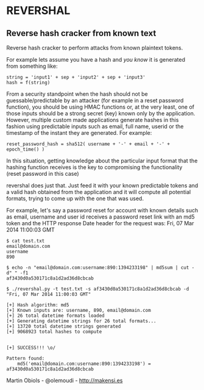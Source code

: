 REVERSHAL
=========


Reverse hash cracker from known text 
------------------------------------

Reverse hash cracker to perform attacks from known plaintext tokens.

For example lets assume you have a hash and *you know* it is generated from
something like:

    string = 'input1' + sep + 'input2' + sep + 'input3'
    hash = f(string)

From a security standpoint when the hash should not be guessable/predictable by an attacker (for example in a reset password function), you should be using HMAC functions or, at the very least, one of those inputs should be a strong secret (key) known only by the application. However, multiple custom made applications generate hashes in this fashion using predictable inputs such as email, full name, userid or the timestamp of the instant they are generated. For example:

    reset_password_hash = sha512( username + '-' + email + '-' + epoch_time() )

In this situation, getting knowledge about the particular input format that the hashing function receives is the key to compromising the functionality (reset password in this case)

revershal does just that. Just feed it with your known predictable tokens and a valid hash obtained from the application and it will compute all potential formats, trying to come up with the one that was used.

For example, let's say a password reset for account with known details such as email, username and user id receives a password reset link with an md5 token and the HTTP response Date header for the request was: Fri, 07 Mar 2014 11:00:03 GMT

    $ cat test.txt
    email@domain.com
    username
    890

    $ echo -n "email@domain.com:username:890:1394233198" | md5sum | cut -d" " -f1
    af3430d0a530171c8a1d2ad36d8cbcab

    $ ./revershal.py -t test.txt -s af3430d0a530171c8a1d2ad36d8cbcab -d "Fri, 07 Mar 2014 11:00:03 GMT"

    [+] Hash algorithm: md5
    [+] Known inputs are: username, 890, email@domain.com
    [+] 26 total datetime formats loaded
    [+] Generating datetime strings for 26 total formats...
    [+] 13720 total datetime strings generated
    [+] 9068923 total hashes to compute


    [+] SUCCESS!!! \o/

    Pattern found:
        md5('email@domain.com:username:890:1394233198') = af3430d0a530171c8a1d2ad36d8cbcab


Martin Obiols - @olemoudi - http://makensi.es
